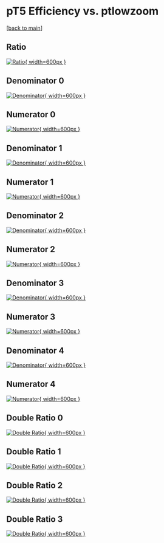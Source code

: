 # pT5 Efficiency vs. ptlowzoom

[[back to main](./)]



## Ratio

[![Ratio](../mtv/var/pT5_xtr_11_0_eff_ptlowzoom.png){ width=600px }](../mtv/var/pT5_xtr_11_0_eff_ptlowzoom.pdf)

## Denominator 0

[![Denominator](../mtv/den/pT5_xtr_11_0_eff_ptlowzoom_den0.png){ width=600px }](../mtv/den/pT5_xtr_11_0_eff_ptlowzoom_den0.pdf)

## Numerator 0

[![Numerator](../mtv/num/pT5_xtr_11_0_eff_ptlowzoom_num0.png){ width=600px }](../mtv/num/pT5_xtr_11_0_eff_ptlowzoom_num0.pdf)

## Denominator 1

[![Denominator](../mtv/den/pT5_xtr_11_0_eff_ptlowzoom_den1.png){ width=600px }](../mtv/den/pT5_xtr_11_0_eff_ptlowzoom_den1.pdf)

## Numerator 1

[![Numerator](../mtv/num/pT5_xtr_11_0_eff_ptlowzoom_num1.png){ width=600px }](../mtv/num/pT5_xtr_11_0_eff_ptlowzoom_num1.pdf)

## Denominator 2

[![Denominator](../mtv/den/pT5_xtr_11_0_eff_ptlowzoom_den2.png){ width=600px }](../mtv/den/pT5_xtr_11_0_eff_ptlowzoom_den2.pdf)

## Numerator 2

[![Numerator](../mtv/num/pT5_xtr_11_0_eff_ptlowzoom_num2.png){ width=600px }](../mtv/num/pT5_xtr_11_0_eff_ptlowzoom_num2.pdf)

## Denominator 3

[![Denominator](../mtv/den/pT5_xtr_11_0_eff_ptlowzoom_den3.png){ width=600px }](../mtv/den/pT5_xtr_11_0_eff_ptlowzoom_den3.pdf)

## Numerator 3

[![Numerator](../mtv/num/pT5_xtr_11_0_eff_ptlowzoom_num3.png){ width=600px }](../mtv/num/pT5_xtr_11_0_eff_ptlowzoom_num3.pdf)

## Denominator 4

[![Denominator](../mtv/den/pT5_xtr_11_0_eff_ptlowzoom_den4.png){ width=600px }](../mtv/den/pT5_xtr_11_0_eff_ptlowzoom_den4.pdf)

## Numerator 4

[![Numerator](../mtv/num/pT5_xtr_11_0_eff_ptlowzoom_num4.png){ width=600px }](../mtv/num/pT5_xtr_11_0_eff_ptlowzoom_num4.pdf)

## Double Ratio 0

[![Double Ratio](../mtv/ratio/pT5_xtr_11_0_eff_ptlowzoom_ratio0.png){ width=600px }](../mtv/ratio/pT5_xtr_11_0_eff_ptlowzoom_ratio0.pdf)

## Double Ratio 1

[![Double Ratio](../mtv/ratio/pT5_xtr_11_0_eff_ptlowzoom_ratio1.png){ width=600px }](../mtv/ratio/pT5_xtr_11_0_eff_ptlowzoom_ratio1.pdf)

## Double Ratio 2

[![Double Ratio](../mtv/ratio/pT5_xtr_11_0_eff_ptlowzoom_ratio2.png){ width=600px }](../mtv/ratio/pT5_xtr_11_0_eff_ptlowzoom_ratio2.pdf)

## Double Ratio 3

[![Double Ratio](../mtv/ratio/pT5_xtr_11_0_eff_ptlowzoom_ratio3.png){ width=600px }](../mtv/ratio/pT5_xtr_11_0_eff_ptlowzoom_ratio3.pdf)

